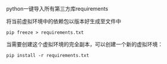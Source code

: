 python一键导入所有第三方库requirements

将当前虚拟环境中的依赖包以版本好生成至文件中
```shell
pip freeze > requirements.txt
```

当需要创建这个虚拟环境的完全副本，可以创建一个新的虚拟环境：
```shell
pip install -r requirements.txt
```
